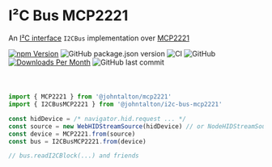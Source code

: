 # I²C Bus MCP2221

An [I²C interface](https://github.com/johntalton/and-other-delights) `I2CBus` implementation over [MCP2221](https://github.com/johntalton/mcp2221)


[![npm Version](http://img.shields.io/npm/v/@johntalton/i2c-bus-mcp2221.svg)](https://www.npmjs.com/package/@johntalton/i2c-bus-mcp2221)
![GitHub package.json version](https://img.shields.io/github/package-json/v/johntalton/i2c-bus-mcp2221)
![CI](https://github.com/johntalton/i2c-bus-mcp2221/workflows/CI/badge.svg?branch=master&event=push)
![GitHub](https://img.shields.io/github/license/johntalton/i2c-bus-mcp2221)
[![Downloads Per Month](http://img.shields.io/npm/dm/@johntalton/i2c-bus-mcp2221.svg)](https://www.npmjs.com/package/@johntalton/i2c-bus-mcp2221)
![GitHub last commit](https://img.shields.io/github/last-commit/johntalton/i2c-bus-mcp2221)

#

```js

import { MCP2221 } from '@johntalton/mcp2221'
import { I2CBusMCP2221 } from '@johntalton/i2c-bus-mcp2221'

const hidDevice = /* navigator.hid.request ... */
const source = new WebHIDStreamSource(hidDevice) // or NodeHIDStreamSource
const device = MCP2221.from(source)
const bus = I2CBusMCP2221.from(device)

// bus.readI2CBlock(...) and friends
```